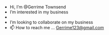 - Hi, I’m @Gerrime Townsend
- I’m interested in my business 
- 
- I’m looking to collaborate on my business 
- 📫 How to reach me ...
Gerrime123@gmail.com
